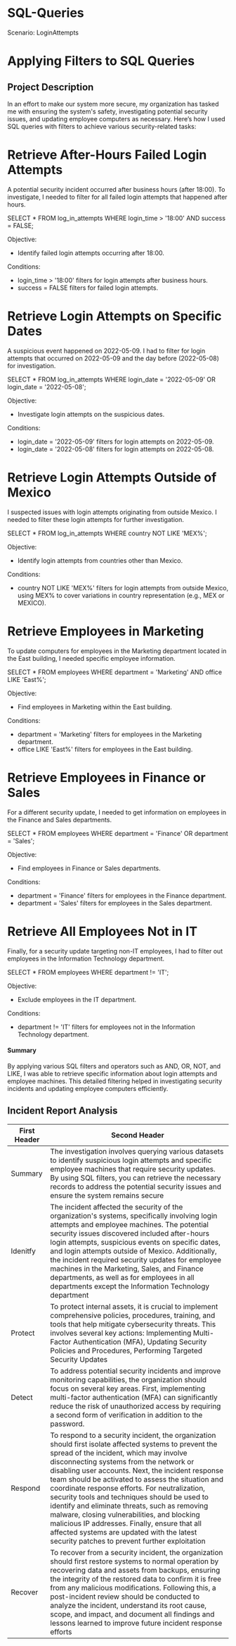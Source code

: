 # SQL-Queries
Scenario: LoginAttempts
# Applying Filters to SQL Queries

## Project Description
In an effort to make our system more secure, my organization has tasked me with ensuring the system's safety, investigating potential security issues, and updating employee computers as necessary. Here’s how I used SQL queries with filters to achieve various security-related tasks:

# Retrieve After-Hours Failed Login Attempts

A potential security incident occurred after business hours (after 18:00). To investigate, I needed to filter for all failed login attempts that happened after hours.

SELECT * FROM log_in_attempts
WHERE login_time > '18:00' AND success = FALSE;

Objective:
* Identify failed login attempts occurring after 18:00.

Conditions:
* login_time > '18:00' filters for login attempts after business hours.
* success = FALSE filters for failed login attempts.
 
# Retrieve Login Attempts on Specific Dates

A suspicious event happened on 2022-05-09. I had to filter for login attempts that occurred on 2022-05-09 and the day before (2022-05-08) for investigation.

SELECT * FROM log_in_attempts
WHERE login_date = '2022-05-09' OR login_date = '2022-05-08';

Objective:
* Investigate login attempts on the suspicious dates.

Conditions:
* login_date = '2022-05-09' filters for login attempts on 2022-05-09.
* login_date = '2022-05-08' filters for login attempts on 2022-05-08.


# Retrieve Login Attempts Outside of Mexico

I suspected issues with login attempts originating from outside Mexico. I needed to filter these login attempts for further investigation.

SELECT * FROM log_in_attempts
WHERE country NOT LIKE 'MEX%';

Objective:
* Identify login attempts from countries other than Mexico.

Conditions:
* country NOT LIKE 'MEX%' filters for login attempts from outside Mexico, using MEX% to cover variations in country representation (e.g., MEX or MEXICO).


# Retrieve Employees in Marketing
To update computers for employees in the Marketing department located in the East building, I needed specific employee information.

SELECT * FROM employees
WHERE department = 'Marketing' AND office LIKE 'East%';

Objective:
* Find employees in Marketing within the East building.

Conditions:
* department = 'Marketing' filters for employees in the Marketing department.
* office LIKE 'East%' filters for employees in the East building.


# Retrieve Employees in Finance or Sales

For a different security update, I needed to get information on employees in the Finance and Sales departments.

SELECT * FROM employees
WHERE department = 'Finance' OR department = 'Sales';

Objective:
* Find employees in Finance or Sales departments.

Conditions:
* department = 'Finance' filters for employees in the Finance department.
* department = 'Sales' filters for employees in the Sales department.

# Retrieve All Employees Not in IT

Finally, for a security update targeting non-IT employees, I had to filter out employees in the Information Technology department.

SELECT * FROM employees
WHERE department != 'IT';

Objective: 
* Exclude employees in the IT department.

Conditions:
* department != 'IT' filters for employees not in the Information Technology department.


#### Summary

By applying various SQL filters and operators such as AND, OR, NOT, and LIKE, I was able to retrieve specific information about login attempts and employee machines. This detailed filtering helped in investigating security incidents and updating employee computers efficiently.
##
## Incident Report Analysis

| First Header  | Second Header |
| ------------- | ------------- |
| Summary  | The investigation involves querying various datasets to identify suspicious login attempts and specific employee machines that require security updates. By using SQL filters, you can retrieve the necessary records to address the potential security issues and ensure the system remains secure  |
| Idenitfy  | The incident affected the security of the organization's systems, specifically involving login attempts and employee machines. The potential security issues discovered included after-hours login attempts, suspicious events on specific dates, and login attempts outside of Mexico. Additionally, the incident required security updates for employee machines in the Marketing, Sales, and Finance departments, as well as for employees in all departments except the Information Technology department  |
| Protect  | To protect internal assets, it is crucial to implement comprehensive policies, procedures, training, and tools that help mitigate cybersecurity threats. This involves several key actions: Implementing Multi-Factor Authentication (MFA), Updating Security Policies and Procedures, Performing Targeted Security Updates  |
| Detect  | To address potential security incidents and improve monitoring capabilities, the organization should focus on several key areas. First, implementing multi-factor authentication (MFA) can significantly reduce the risk of unauthorized access by requiring a second form of verification in addition to the password.  |
| Respond  | To respond to a security incident, the organization should first isolate affected systems to prevent the spread of the incident, which may involve disconnecting systems from the network or disabling user accounts. Next, the incident response team should be activated to assess the situation and coordinate response efforts. For neutralization, security tools and techniques should be used to identify and eliminate threats, such as removing malware, closing vulnerabilities, and blocking malicious IP addresses. Finally, ensure that all affected systems are updated with the latest security patches to prevent further exploitation |
| Recover  | To recover from a security incident, the organization should first restore systems to normal operation by recovering data and assets from backups, ensuring the integrity of the restored data to confirm it is free from any malicious modifications. Following this, a post-incident review should be conducted to analyze the incident, understand its root cause, scope, and impact, and document all findings and lessons learned to improve future incident response efforts  |



